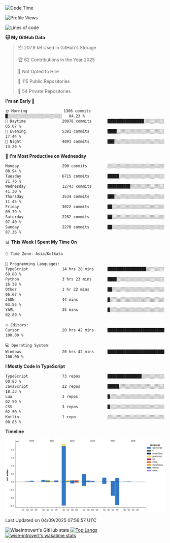 <!--START_SECTION:waka-->
![Code Time](http://img.shields.io/badge/Code%20Time-2%2C486%20hrs%2022%20mins-blue)

![Profile Views](http://img.shields.io/badge/Profile%20Views-7-blue)

![Lines of code](https://img.shields.io/badge/From%20Hello%20World%20I%27ve%20Written-4.1%20million%20lines%20of%20code-blue)

**🐱 My GitHub Data** 

> 📦 207.9 kB Used in GitHub's Storage 
 > 
> 🏆 62 Contributions in the Year 2025
 > 
> 🚫 Not Opted to Hire
 > 
> 📜 115 Public Repositories 
 > 
> 🔑 54 Private Repositories 
 > 
**I'm an Early 🐤** 

```text
🌞 Morning                1306 commits        █░░░░░░░░░░░░░░░░░░░░░░░░   04.23 % 
🌆 Daytime                20078 commits       ████████████████░░░░░░░░░   65.07 % 
🌃 Evening                5381 commits        ████░░░░░░░░░░░░░░░░░░░░░   17.44 % 
🌙 Night                  4091 commits        ███░░░░░░░░░░░░░░░░░░░░░░   13.26 % 
```
📅 **I'm Most Productive on Wednesday** 

```text
Monday                   290 commits         ░░░░░░░░░░░░░░░░░░░░░░░░░   00.94 % 
Tuesday                  6715 commits        █████░░░░░░░░░░░░░░░░░░░░   21.76 % 
Wednesday                12743 commits       ██████████░░░░░░░░░░░░░░░   41.30 % 
Thursday                 3534 commits        ███░░░░░░░░░░░░░░░░░░░░░░   11.45 % 
Friday                   3022 commits        ██░░░░░░░░░░░░░░░░░░░░░░░   09.79 % 
Saturday                 2282 commits        ██░░░░░░░░░░░░░░░░░░░░░░░   07.40 % 
Sunday                   2270 commits        ██░░░░░░░░░░░░░░░░░░░░░░░   07.36 % 
```


📊 **This Week I Spent My Time On** 

```text
🕑︎ Time Zone: Asia/Kolkata

💬 Programming Languages: 
TypeScript               14 hrs 28 mins      █████████████████░░░░░░░░   69.88 % 
Python                   3 hrs 23 mins       ████░░░░░░░░░░░░░░░░░░░░░   16.38 % 
Other                    1 hr 22 mins        ██░░░░░░░░░░░░░░░░░░░░░░░   06.67 % 
JSON                     44 mins             █░░░░░░░░░░░░░░░░░░░░░░░░   03.55 % 
YAML                     35 mins             █░░░░░░░░░░░░░░░░░░░░░░░░   02.89 % 

🔥 Editors: 
Cursor                   20 hrs 42 mins      █████████████████████████   100.00 % 

💻 Operating System: 
Windows                  20 hrs 42 mins      █████████████████████████   100.00 % 
```

**I Mostly Code in TypeScript** 

```text
TypeScript               73 repos            ███████████████░░░░░░░░░░   60.83 % 
JavaScript               22 repos            █████░░░░░░░░░░░░░░░░░░░░   18.33 % 
Lua                      3 repos             █░░░░░░░░░░░░░░░░░░░░░░░░   02.50 % 
CSS                      3 repos             █░░░░░░░░░░░░░░░░░░░░░░░░   02.50 % 
Kotlin                   1 repo              ░░░░░░░░░░░░░░░░░░░░░░░░░   00.83 % 
```



**Timeline**

![Lines of Code chart](https://raw.githubusercontent.com/wise-introvert/wise-introvert/master/assets/bar_graph.png)


 Last Updated on 04/09/2025 07:56:57 UTC
<!--END_SECTION:waka-->

![WiseIntrovert's GitHub stats](https://github-readme-stats.vercel.app/api?username=wise-introvert&count_private=true&show_icons=true)
[![Top Langs](https://github-readme-stats.vercel.app/api/top-langs/?username=wise-introvert&langs_count=10)](https://github.com/anuraghazra/github-readme-stats)
[![wise-introvert's wakatime stats](https://github-readme-stats.vercel.app/api/wakatime?username=wiseintrovert)](https://github.com/anuraghazra/github-readme-stats)

